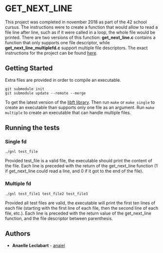 # GET_NEXT_LINE

This project was completed in november 2018 as part of the 42 school cursus. The instructions were to create a function that would allow to read a file line after line, such as if it were called in a loop, the whole file would be printed. There are two versions of this function: **get_next_line.c** contains a function that only supports one file descriptor, while **get_next_line_multiplefd.c** support multiple file descriptors. The exact instructions for the project can be found [here](https://github.com/VincentMatthys/42_GNL/blob/master/subjects/get_next_line.fr.pdf).

## Getting Started

Extra files are provided in order to compile an executable. 
```
git submodule init
git submodule update --remote --merge
```
To get the latest version of the [libft library](http://github.com/anaiel/libft). Then run `make` or `make single` to create an executable than supports only one file as an argument. Run `make multiple` to create an executable that can handle multiple files.

## Running the tests

### Single fd

```
./gnl test_file
```
Provided test_file is a valid file, the executable should print the content of the file. Each line is preceded with the return of the get_next_line function (1 if get_next_line could read a line, and 0 if it got to the end of the file).

### Multiple fd

```
./gnl test_file1 test_file2 test_file3
```
Provided all test files are valid, the executable will print the first ten lines of each file (starting with the first line of each file, then the second line of each file, etc.). Each line is preceded with the return value of the get_next_line function, and the file descriptor between parenthesis.


## Authors

* **Anaelle Leclabart** - [anaiel](https://github.com/anaiel)
